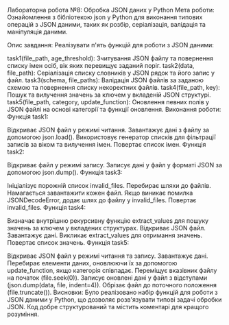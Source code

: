 Лабораторна робота №8: Обробка JSON даних у Python
Мета роботи:
Ознайомлення з бібліотекою json у Python для виконання типових операцій з JSON даними, таких як розбір, серіалізація, валідація та маніпуляція даними.

Опис завдання:
Реалізувати п'ять функцій для роботи з JSON даними:

task1(file_path, age_threshold): Зчитування JSON файлу та повернення списку імен осіб, вік яких перевищує заданий поріг.
task2(data, file_path): Серіалізація списку словників у JSON рядок та його запис у файл.
task3(schema, file_paths): Валідація JSON файлів за заданою схемою та повернення списку некоректних файлів.
task4(file_path, key): Пошук та вилучення значень за ключем у вкладеній JSON структурі.
task5(file_path, category, update_function): Оновлення певних полів у JSON файлі на основі категорії та функції оновлення.
Виконання роботи:
Функція task1:

Відкриває JSON файл у режимі читання.
Завантажує дані з файлу за допомогою json.load().
Використовує генератор списків для фільтрації записів за віком та вилучення імен.
Повертає список імен.
Функція task2:

Відкриває файл у режимі запису.
Записує дані у файл у форматі JSON за допомогою json.dump().
Функція task3:

Ініціалізує порожній список invalid_files.
Перебирає шляхи до файлів.
Намагається завантажити кожен файл.
Якщо виникає помилка JSONDecodeError, додає шлях до файлу у invalid_files.
Повертає invalid_files.
Функція task4:

Визначає внутрішню рекурсивну функцію extract_values для пошуку значень за ключем у вкладених структурах.
Відкриває JSON файл.
Завантажує дані.
Викликає extract_values для отримання значень.
Повертає список значень.
Функція task5:

Відкриває JSON файл у режимі читання та запису.
Завантажує дані.
Перебирає елементи даних, оновлюючи їх за допомогою update_function, якщо категорія співпадає.
Переміщує вказівник файлу на початок (file.seek(0)).
Записує оновлені дані у файл з відступами (json.dump(data, file, indent=4)).
Обрізає файл до поточного положення (file.truncate()).
Висновки:
Було реалізовано набір функцій для роботи з JSON даними у Python, що дозволяє розв'язувати типові задачі обробки JSON. Код добре структурований та містить коментарі для кращого розуміння.
